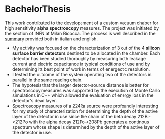 # BachelorThesis
This work contributed to the developement of a custom vacuum chaber for high sensitivity **alpha spectroscopy** measures. The project was initiated by the section of INFN at Milan Bicocca. The process is well described in the [summary](Thesis_summary.pdf) provided both in italian and english.

- My activity was focused on the characterization of 3 out of the 4 **silicon surface barrier detectors** destined to be allocated in the chamber. Each detector has been studied thoroughly by measuring both leakage current and electric capacitance in typical conditions of use and by determining its best point of work in terms of energectic resolution.
- I tested the outcome of the system operating two of the detectors in parallel in the same reading chain.
- The hypotesis that the larger detector-source distance is better for spectroscopy measures was supported by the execution of Monte Carlo simulations in C++  which allowed the evaluation of energy loss in the detector's dead layer.
- Spectroscopy measures of a 224Ra source were profoundly interesting for my study of characterization for determining the depth of the active layer of the detector in use since the chain of the beta decay 212Bi->212Po with the alpha decay 212Po->208Pb generates a continous spectrum whose shape is determined by the depth of the active layer of the detector in use.
